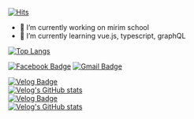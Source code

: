 
[![Hits](https://hits.seeyoufarm.com/api/count/incr/badge.svg?url=https%3A%2F%2Fgithub.com%2Fdayeon-choi&count_bg=%23FFBBBB&title_bg=%233F3F3F&icon=github.svg&icon_color=%23E7E7E7&title=dayeon%27s+hits&edge_flat=false)](https://hits.seeyoufarm.com) <br/>
- 🔭 I’m currently working on mirim school
- 🌱 I’m currently learning vue.js, typescript, graphQL

[![Top Langs](https://github-readme-stats.vercel.app/api/top-langs/?username=jiyeon1117&layout=compact)](https://github.com/anuraghazra/github-readme-stats)
<br/>

[![Facebook Badge](https://img.shields.io/badge/facebook-1877f2?style=flat-square&logo=facebook&logoColor=white&link=https://www.facebook.com/profile.php?id=100034596845385)](https://www.facebook.com/profile.php?id=100034596845385)	
[![Gmail Badge](https://img.shields.io/badge/Gmail-d14836?style=flat-square&logo=Gmail&logoColor=white&link=mailto:s2019w18@gmail.com)](mailto:s2019w18@gmail.com) <br/>
	
[![Velog Badge](https://velog-readme-stats.vercel.app/api/badge?name=velog)](https://velog.io/@dayeon-choi) <br/>
[![Velog's GitHub stats](https://velog-readme-stats.vercel.app/api?name=dayeon-choi)](https://velog.io/@dayeon-choi) <br/>
[![Velog Badge](https://velog-readme-stats.vercel.app/api/badge?name=velog)](https://velog.io/@dayeon0_0dev) <br/>
[![Velog's GitHub stats](https://velog-readme-stats.vercel.app/api?name=dayeon0_0dev)](https://velog.io/@dayeon0_0dev)
<br/>

